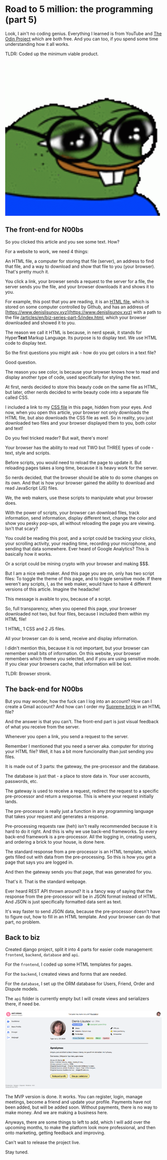 # Road to 5 million: the programming (part 5)

Look, I ain't no coding genius. Everything I learned is from YouTube and [The Odin Project](http://theodinproject.com/) which are both free. And you can too, if you spend some time understanding how it all works.

TLDR: Coded up the minimum viable product.

![Get ready for nerd shit](/static/images/biz-series/peepo-nerd-glasses.gif)

## The front-end for N00bs

So you clicked this article and you see some text. How?

For a website to work, we need 4 things:

An HTML file, a computer for storing that file (server), an address to find that file, and a way to download and show that file to you (your browser). That's pretty much it.

You click a link, your browser sends a request to the server for a file, the server sends you the file, and your browser downloads it and shows it to you.

For example, this post that you are reading, it is an [HTML file](https://github.com/D-e-n-b-o-t/d-e-n-b-o-t.github.io/blob/main/articles/en/biz-series-part-5/index.html), which is stored on some computer controlled by Github, and has an address of [https://www.denislisunov.xyz](https://www.denislisunov.xyz) with a path to the file [/articles/en/biz-series-part-5/index.html](https://www.denislisunov.xyz/articles/en/biz-series-part-5/), which your browser downloaded and showed it to you.

The reason we call it HTML is because, in nerd speak, it stands for Hyper**Text** Markup Language. Its purpose is to display text. We use HTML code to display text.

So the first questions you might ask - how do you get colors in a text file?

Good question. 

The reason you see color, is because your browser knows how to read and display another type of code, used specifically for styling the text.

At first, nerds decided to store this beauty code on the same file as HTML, but later, other nerds decided to write beauty code into a separate file called CSS.

I included a link to my [CSS file](https://denislisunov.xyz/static/style.css) in this page, hidden from your eyes. And now, when you open this article, your browser not only downloads the HTML file, but also downloads the CSS file as well. So in reality, you just downloaded two files and your browser displayed them to you, both color and text!

Do you feel tricked reader? But wait, there's more!

Your browser has the ability to read not TWO but THREE types of code - text, style and scripts.

Before scripts, you would need to reload the page to update it. But reloading pages takes a long time, because it is heavy work for the server. 

So nerds decided, that the browser should be able to do some changes on its own. And that is how your browser gained the ability to download and read JavaScript (JS) files.

We, the web makers, use these scripts to manipulate what your browser does. 

With the power of scripts, your browser can download files, track information, send information, display different text, change the color and show you pesky pop-ups, all without reloading the page you are viewing. Isn't that scary?

You could be reading this post, and a script could be tracking your clicks, your scrolling activity, your reading time, recording your microphone, and sending that data somewhere. Ever heard of Google Analytics? This is basically how it works.

Or a script could be mining crypto with your browser and making $$$.

But I am a nice web maker. And this page you are on, only has two script files: To toggle the theme of this page, and to toggle sensitive mode. If there weren't any scripts, I, as the web maker, would have to have 4 different versions of this article. Imagine the headache!

<div class="filtered">

This message is avaible to you, because of a script.

</div>

So, full transparency, when you opened this page, your browser downloaded not two, but four files, because I included them within my HTML file! 

1 HTML, 1 CSS and 2 JS files.

All your browser can do is send, receive and display information.

I didn't mention this, because it is not important, but your browser can remember small bits of information. On this website, your browser remembers which theme you selected, and if you are using sensitive mode. If you clear your browsers cache, that information will be lost.

TLDR: Browser stronk.

## The back-end for N00bs

But you may wonder, how the fuck can I log into an account? How can I create a Gmail account? And how can I order my [Supreme brick](https://stockx.com/supreme-clay-brick-red) in an HTML file?

And the answer is that you can't. The front-end part is just visual feedback of what you receive from the server.

Whenever you open a link, you send a request to the server.

Remember I mentioned that you need a server aka. computer for storing your HTML file? Well, it has a bit more funcionality than just sending you files.

It is made out of 3 parts: the gateway, the pre-processor and the database.

The database is just that - a place to store data in. Your user accounts, passwords, etc.

The gateway is used to receive a request, redirect the request to a specific pre-processor and return a response. This is where your request initially lands.

The pre-processor is really just a function in any programming language that takes your request and generates a response.

Pre-processing requests raw (heh) isn't really recommended because it is hard to do it right. And this is why we use back-end frameworks. So every back-end framework is a pre-processor. All the logging in, creating users, and ordering a brick to your house, is done here.

The standard response from a pre-processor is an HTML template, which gets filled out with data from the pre-processing. So this is how you get a page that says you are logged in.

And then the gateway sends you that page, that was generated for you.

That's it. That is the standard webpage.

Ever heard REST API thrown around? It is a fancy way of saying that the response from the pre-processor will be in JSON format instead of HTML. And JSON is just specifically formatted data sent as text. 

It's way faster to send JSON data, because the pre-processor doesn't have to figure out, how to fill in an HTML template. And your browser can do that part, no problem.

## Back to biz

Created django project, split it into 4 parts for easier code management: `frontend`, `backend`, `database` and `api`.

For the `frontend`, I coded up some HTML templates for pages.

For the `backend`, I created views and forms that are needed.

For the `database`, I set up the ORM database for Users, Friend, Order and Dispute models.

The `api` folder is currently empty but I will create views and serializers there, if need be.

![Too simple? Time will tell.](/static/images/biz-series/profile-mvp.png)

The MVP version is done. It works. You can register, login, manage meetings, become a friend and update your profile. Payments have not been added, but will be added soon. Without payments, there is no way to make money. And we are making a business here.

Anyways, there are some things to left to add, which I will add over the upcoming months, to make the platform look more professional, and then onto marketing, getting feedback and improving.

Can't wait to release the project live.

Stay tuned.